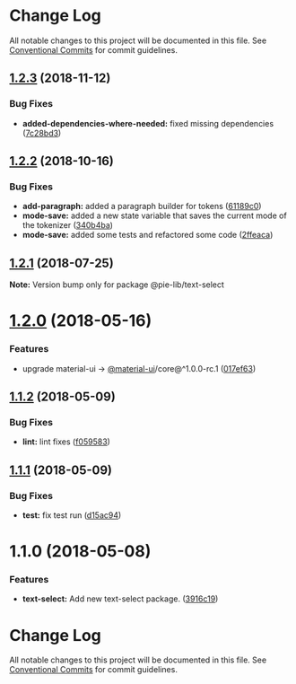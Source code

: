 # Change Log

All notable changes to this project will be documented in this file.
See [Conventional Commits](https://conventionalcommits.org) for commit guidelines.

<a name="1.2.3"></a>
## [1.2.3](https://github.com/pie-framework/pie-lib/compare/@pie-lib/text-select@1.2.2...@pie-lib/text-select@1.2.3) (2018-11-12)


### Bug Fixes

* **added-dependencies-where-needed:** fixed missing dependencies ([7c28bd3](https://github.com/pie-framework/pie-lib/commit/7c28bd3))





<a name="1.2.2"></a>
## [1.2.2](https://github.com/pie-framework/pie-lib/compare/@pie-lib/text-select@1.2.1...@pie-lib/text-select@1.2.2) (2018-10-16)


### Bug Fixes

* **add-paragraph:** added a paragraph builder for tokens ([61189c0](https://github.com/pie-framework/pie-lib/commit/61189c0))
* **mode-save:** added a new state variable that saves the current mode of the tokenizer ([340b4ba](https://github.com/pie-framework/pie-lib/commit/340b4ba))
* **mode-save:** added some tests and refactored some code ([2ffeaca](https://github.com/pie-framework/pie-lib/commit/2ffeaca))





<a name="1.2.1"></a>
## [1.2.1](https://github.com/pie-framework/pie-lib/compare/@pie-lib/text-select@1.2.0...@pie-lib/text-select@1.2.1) (2018-07-25)




**Note:** Version bump only for package @pie-lib/text-select

<a name="1.2.0"></a>
# [1.2.0](https://github.com/pie-framework/pie-lib/compare/@pie-lib/text-select@1.1.2...@pie-lib/text-select@1.2.0) (2018-05-16)


### Features

* upgrade material-ui -> [@material-ui](https://github.com/material-ui)/core@^1.0.0-rc.1 ([017ef63](https://github.com/pie-framework/pie-lib/commit/017ef63))




<a name="1.1.2"></a>
## [1.1.2](https://github.com/pie-framework/pie-lib/compare/@pie-lib/text-select@1.1.1...@pie-lib/text-select@1.1.2) (2018-05-09)


### Bug Fixes

* **lint:** lint fixes ([f059583](https://github.com/pie-framework/pie-lib/commit/f059583))




<a name="1.1.1"></a>
## [1.1.1](https://github.com/pie-framework/pie-lib/compare/@pie-lib/text-select@1.1.0...@pie-lib/text-select@1.1.1) (2018-05-09)


### Bug Fixes

* **test:** fix test run ([d15ac94](https://github.com/pie-framework/pie-lib/commit/d15ac94))




<a name="1.1.0"></a>
# 1.1.0 (2018-05-08)


### Features

* **text-select:** Add new text-select package. ([3916c19](https://github.com/pie-framework/pie-lib/commit/3916c19))




# Change Log

All notable changes to this project will be documented in this file.
See [Conventional Commits](https://conventionalcommits.org) for commit guidelines.
